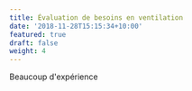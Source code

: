 ```yaml
---
title: Évaluation de besoins en ventilation
date: '2018-11-28T15:15:34+10:00'
featured: true
draft: false
weight: 4
---
```

Beaucoup d'expérience
